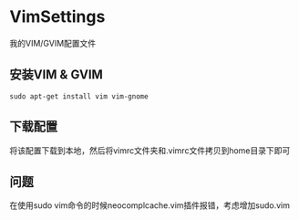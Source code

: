 VimSettings
===========

我的VIM/GVIM配置文件


安装VIM & GVIM
--------------

    sudo apt-get install vim vim-gnome


下载配置
--------

将该配置下载到本地，然后将vimrc文件夹和.vimrc文件拷贝到home目录下即可


问题
----

在使用sudo vim命令的时候neocomplcache.vim插件报错，考虑增加sudo.vim
